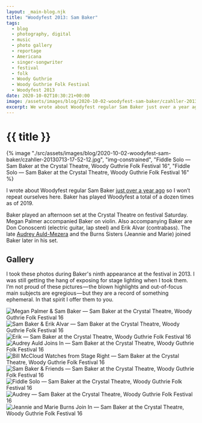 ```yaml
---
layout: _main-blog.njk
title: "Woodyfest 2013: Sam Baker"
tags: 
  - blog
  - photography, digital
  - music
  - photo gallery
  - reportage
  - Americana
  - singer-songwriter
  - festival
  - folk
  - Woody Guthrie
  - Woody Guthrie Folk Festival
  - Woodyfest 2013
date: 2020-10-02T10:30:21+00:00
image: /assets/images/blog/2020-10-02-woodyfest-sam-baker/czahller-20130713-17-52-12.jpg
excerpt: We wrote about Woodyfest regular Sam Baker just over a year ago so we won’t repeat ourselves here. Baker has played Woodyfest a total of a dozen times as of 2019.
---
```

<!-- markdownlint-disable MD025 -->
# {{ title }}

<!-- markdownlint-enable MD025 --><mpb-dialog-img>

{% image "./src/assets/images/blog/2020-10-02-woodyfest-sam-baker/czahller-20130713-17-52-12.jpg", "img-constrained", "Fiddle Solo — Sam Baker at the Crystal Theatre, Woody Guthrie Folk Festival 16", "Fiddle Solo — Sam Baker at the Crystal Theatre, Woody Guthrie Folk Festival 16" %}</mpb-dialog-img>

I wrote about Woodyfest regular <span class="h-card p-name">Sam Baker</span> <a href="/blog/woodyfest-2018-sam-baker/">just over a year ago</a> so I won’t repeat ourselves here. Baker has played Woodyfest a total of a dozen times as of <time datetime="2019-07-13T19:45:00-5:00">2019</time>.

Baker played an afternoon set at the Crystal Theatre on festival Saturday. <span class="h-card p-name">Megan Palmer</span> accompanied Baker on violin. Also accompanying Baker are <span class="h-card p-name">Don Conoscenti</span> (electric guitar, lap steel) and <span class="h-card p-name">Erik Alvar</span> (contrabass). The late <span class="h-card p-name"><a href="/blog/audrey-auld-at-the-crystal-theatre-woody-guthrie-folk-festival/">Audrey Auld-Mezera</a></span> and the <span class="h-card p-organization">Burns Sisters</span> (<span class="h-card p-name p-given-name">Jeannie</span> and <span class="h-card p-name p-given-name">Marie</span>) joined Baker later in his set.

## Gallery

I took these photos during Baker's ninth appearance at the festival in <time datetime="2013-07-13T17:00:00-5:00">2013</time>. I was still getting the hang of exposing for stage lighting when I took them. I&rsquo;m not proud of these pictures&NoBreak;&hairsp;&NoBreak;&mdash;&NoBreak;&hairsp;&NoBreak;the blown highlights and out-of-focus main subjects are egregious&NoBreak;&hairsp;&NoBreak;&mdash;&NoBreak;&hairsp;&NoBreak;but they are a record of something ephemeral. In that spirit I offer them to you.

<mpb-dialog-gallery hint rel cols="8">
  
  ![Megan Palmer & Sam Baker — Sam Baker at the Crystal Theatre, Woody Guthrie Folk Festival 16](/assets/images/blog/2020-10-02-woodyfest-sam-baker/czahller-20130713-17-19-20.jpg)
  ![Sam Baker & Erik Alvar — Sam Baker at the Crystal Theatre, Woody Guthrie Folk Festival 16](/assets/images/blog/2020-10-02-woodyfest-sam-baker/czahller-20130713-17-19-49.jpg)
  ![Erik — Sam Baker at the Crystal Theatre, Woody Guthrie Folk Festival 16](/assets/images/blog/2020-10-02-woodyfest-sam-baker/czahller-20130713-17-20-00.jpg)
  ![Audrey Auld Joins In — Sam Baker at the Crystal Theatre, Woody Guthrie Folk Festival 16](/assets/images/blog/2020-10-02-woodyfest-sam-baker/czahller-20130713-17-24-19.jpg)
  ![Bill McCloud Watches from Stage Right — Sam Baker at the Crystal Theatre, Woody Guthrie Folk Festival 16](/assets/images/blog/2020-10-02-woodyfest-sam-baker/czahller-20130713-17-30-25.jpg)
  ![Sam Baker & Friends — Sam Baker at the Crystal Theatre, Woody Guthrie Folk Festival 16](/assets/images/blog/2020-10-02-woodyfest-sam-baker/czahller-20130713-17-38-38.jpg)
  ![Fiddle Solo — Sam Baker at the Crystal Theatre, Woody Guthrie Folk Festival 16](/assets/images/blog/2020-10-02-woodyfest-sam-baker/czahller-20130713-17-52-12.jpg)
  ![Audrey — Sam Baker at the Crystal Theatre, Woody Guthrie Folk Festival 16](/assets/images/blog/2020-10-02-woodyfest-sam-baker/czahller-20130713-17-54-09.jpg)
  ![Jeannie and Marie Burns Join In — Sam Baker at the Crystal Theatre, Woody Guthrie Folk Festival 16](/assets/images/blog/2020-10-02-woodyfest-sam-baker/czahller-20130713-17-56-28.jpg)
</mpb-dialog-gallery>
